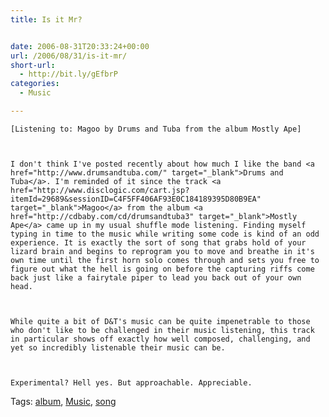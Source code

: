 ```yaml
---
title: Is it Mr?


date: 2006-08-31T20:33:24+00:00
url: /2006/08/31/is-it-mr/
short-url:
  - http://bit.ly/gEfbrP
categories:
  - Music

---
```

<div class='microid-mailto+http:sha1:136c80425997875d3f596febff5e5e4c03cc050a'>
  
    [Listening to: Magoo by Drums and Tuba from the album Mostly Ape]
  
  
  
    I don't think I've posted recently about how much I like the band <a href="http://www.drumsandtuba.com/" target="_blank">Drums and Tuba</a>. I'm reminded of it since the track <a href="http://www.disclogic.com/cart.jsp?itemId=29689&sessionID=C4F5FF406AF93E0C184189395D80B9EA" target="_blank">Magoo</a> from the album <a href="http://cdbaby.com/cd/drumsandtuba3" target="_blank">Mostly Ape</a> came up in my usual shuffle mode listening. Finding myself typing in time to the music while writing some code is kind of an odd experience. It is exactly the sort of song that grabs hold of your lizard brain and begins to reprogram you to move and breathe in it's own time until the first horn solo comes through and sets you free to figure out what the hell is going on before the capturing riffs come back just like a fairytale piper to lead you back out of your own head.
  
  
  
    While quite a bit of D&T's music can be quite impenetrable to those who don't like to be challenged in their music listening, this track in particular shows off exactly how well composed, challenging, and yet so incredibly listenable their music can be.
  
  
  
    Experimental? Hell yes. But approachable. Appreciable.
  
</div>

<div class="st-post-tags">
  Tags: <a href="http://www.cavort.org/tag/album/" title="album" rel="tag">album</a>, <a href="http://www.cavort.org/tag/music/" title="Music" rel="tag">Music</a>, <a href="http://www.cavort.org/tag/song/" title="song" rel="tag">song</a><br />
</div>